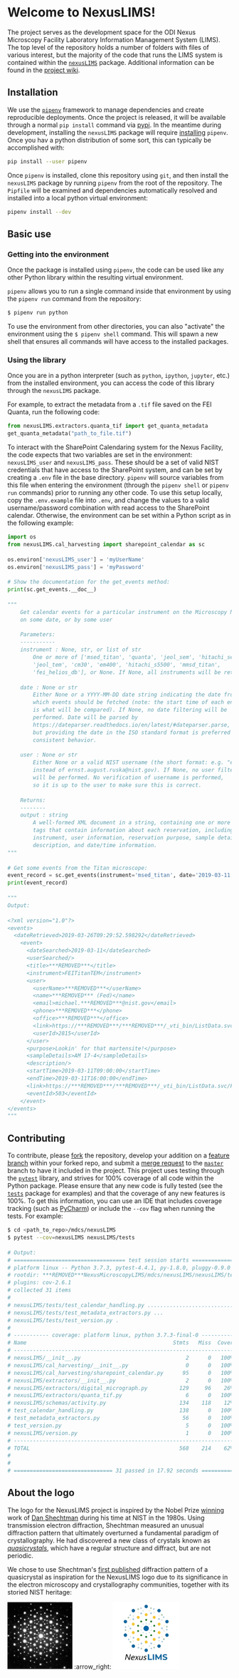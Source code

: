 # Welcome to NexusLIMS!

The project serves as the development space for the ODI Nexus Microscopy Facility
Laboratory Information Management System (LIMS). The top level of the repository
holds a number of folders with files of various interest, but the majority of the
code that runs the LIMS system is contained within the [`nexusLIMS`](mdcs/nexusLIMS)
package. Additional information can be found in the
[project wiki](https://***REMOVED***nexuslims/NexusMicroscopyLIMS/wikis/home).

## Installation

We use the [`pipenv`](https://docs.pipenv.org/en/latest/) framework to manage
dependencies and create reproducible deployments. Once the project is released,
it will be available through a normal `pip install` command via 
[pypi](https://pypi.org/). In the meantime during development, installing 
the `nexusLIMS` package will require 
[installing](https://docs.pipenv.org/en/latest/install/#installing-pipenv) 
`pipenv`. Once you hav a python distribution of some sort, this can typically
be accomplished with:

```bash
pip install --user pipenv
``` 

Once `pipenv` is installed, clone this repository using `git`, and then install 
the `nexusLIMS` package by running `pipenv` from the root of the repository.
The `Pipfile` will be examined and dependencies automatically resolved and 
installed into a local python virtual environment:

```bash
pipenv install --dev
```  

## Basic use

### Getting into the environment

Once the package is installed using `pipenv`, the code can be used like any 
other Python library within the resulting virtual environment. 

`pipenv` allows you to run a single command inside that environment by using 
the `pipenv run` command from the repository:

```bash
$ pipenv run python
```

To use the environment from other directories, you can also "activate" the 
environment using the `$ pipenv shell` command. This will spawn a new shell that
ensures all commands will have access to the installed packages.

### Using the library

Once you are in a python interpreter (such as `python`, `ipython`, `jupyter`, 
etc.) from the installed environment, you can access the code of this library
through the `nexusLIMS` package.

For example, to extract the metadata from a `.tif` file saved
on the FEI Quanta, run the following code:

```python
from nexusLIMS.extractors.quanta_tif import get_quanta_metadata
get_quanta_metadata("path_to_file.tif")
``` 

To interact with the SharePoint Calendaring system for the Nexus Facility, the 
code expects that two variables are set in the environment: `nexusLIMS_user` and
`nexusLIMS_pass`. These should be a set of valid NIST credentials that have
access to the SharePoint system, and can be set by creating a `.env` file in the
base directory. `pipenv` will source variables from this file when entering
the environment (through the `pipenv shell` or `pipenv run` commands) 
prior to running any other code. To use this setup locally, copy the 
`.env.example` file into `.env`, and change the values to a valid 
username/password combination with read access to the SharePoint calendar.
Otherwise, the environment can be set within a Python script as in the following
example:

```python
import os
from nexusLIMS.cal_harvesting import sharepoint_calendar as sc

os.environ['nexusLIMS_user'] = 'myUserName'
os.environ['nexusLIMS_pass'] = 'myPassword'

# Show the documentation for the get_events method:
print(sc.get_events.__doc__)

"""
    Get calendar events for a particular instrument on the Microscopy Nexus,
    on some date, or by some user

    Parameters:
    -----------
    instrument : None, str, or list of str
        One or more of ['msed_titan', 'quanta', 'jeol_sem', 'hitachi_sem',
        'jeol_tem', 'cm30', 'em400', 'hitachi_s5500', 'mmsd_titan',
        'fei_helios_db'], or None. If None, all instruments will be returned.

    date : None or str
        Either None or a YYYY-MM-DD date string indicating the date from
        which events should be fetched (note: the start time of each entry
        is what will be compared). If None, no date filtering will be
        performed. Date will be parsed by
        https://dateparser.readthedocs.io/en/latest/#dateparser.parse,
        but providing the date in the ISO standard format is preferred for
        consistent behavior.

    user : None or str
        Either None or a valid NIST username (the short format: e.g. "ear1"
        instead of ernst.august.ruska@nist.gov). If None, no user filtering
        will be performed. No verification of username is performed,
        so it is up to the user to make sure this is correct.

    Returns:
    --------
    output : string
        A well-formed XML document in a string, containing one or more <event>
        tags that contain information about each reservation, including title,
        instrument, user information, reservation purpose, sample details,
        description, and date/time information.
"""

# Get some events from the Titan microscope:
event_record = sc.get_events(instrument='msed_titan', date='2019-03-11')
print(event_record)

"""
Output:

<?xml version="1.0"?>
<events>
  <dateRetrieved>2019-03-26T09:29:52.598292</dateRetrieved>
    <event>
      <dateSearched>2019-03-11</dateSearched>
      <userSearched/>
      <title>***REMOVED***</title>
      <instrument>FEITitanTEM</instrument>
      <user>
        <userName>***REMOVED***</userName>
        <name>***REMOVED*** (Fed)</name>
        <email>michael.***REMOVED***@nist.gov</email>
        <phone>***REMOVED***</phone>
        <office>***REMOVED***</office>
        <link>https://***REMOVED***/***REMOVED***/_vti_bin/ListData.svc/UserInformationList(2815)</link>
        <userId>2815</userId>
      </user>
      <purpose>Lookin' for that martensite!</purpose>
      <sampleDetails>AM 17-4</sampleDetails>
      <description/>
      <startTime>2019-03-11T09:00:00</startTime>
      <endTime>2019-03-11T16:00:00</endTime>
      <link>https://***REMOVED***/***REMOVED***/_vti_bin/ListData.svc/FEITitanTEM(503)</link>
      <eventId>503</eventId>
    </event>
</events>
"""
``` 


## Contributing 

To contribute, please [fork](https://***REMOVED***nexuslims/NexusMicroscopyLIMS/forks/new)
the repository, develop your addition on a
[feature branch](https://www.atlassian.com/git/tutorials/comparing-workflows/feature-branch-workflow)
within your forked repo,
and submit a [merge request](https://***REMOVED***nexuslims/NexusMicroscopyLIMS/merge_requests)
to the [`master`](https://***REMOVED***nexuslims/NexusMicroscopyLIMS/tree/master)
branch to have it included in the project.
This project uses testing through the 
[`pytest`](https://docs.pytest.org/en/latest/) library, and strives for 
100% coverage of all code within the Python package. 
Please ensure that any new code is fully tested (see the 
[`tests`](mdcs/nexusLIMS/nexusLIMS/tests) package for examples) and that the 
coverage of any new features is 100%. To get this information, you can use an 
IDE that includes coverage tracking (such as 
[PyCharm](https://www.jetbrains.com/pycharm/)) or include the `--cov` flag when
running the tests. For example:

```bash
$ cd <path_to_repo>/mdcs/nexusLIMS
$ pytest --cov=nexusLIMS nexusLIMS/tests

# Output:
# =================================== test session starts ===================================
# platform linux -- Python 3.7.3, pytest-4.4.1, py-1.8.0, pluggy-0.9.0
# rootdir: ***REMOVED***NexusMicroscopyLIMS/mdcs/nexusLIMS/nexusLIMS/tests, inifile: pytest.ini
# plugins: cov-2.6.1
# collected 31 items
# 
# nexusLIMS/tests/test_calendar_handling.py ...........................               [ 87%]
# nexusLIMS/tests/test_metadata_extractors.py ...                                     [ 96%]
# nexusLIMS/tests/test_version.py .                                                   [100%]
# 
# ----------- coverage: platform linux, python 3.7.3-final-0 --------------------------------
# Name                                              Stmts   Miss  Cover
# -------------------------------------------------------------------------------------------
# nexusLIMS/__init__.py                                 2      0   100%
# nexusLIMS/cal_harvesting/__init__.py                  0      0   100%
# nexusLIMS/cal_harvesting/sharepoint_calendar.py      95      0   100%
# nexusLIMS/extractors/__init__.py                      2      0   100%
# nexusLIMS/extractors/digital_micrograph.py          129     96    26%
# nexusLIMS/extractors/quanta_tif.py                    6      0   100%
# nexusLIMS/schemas/activity.py                       134    118    12%
# test_calendar_handling.py                           138      0   100%
# test_metadata_extractors.py                          56      0   100%
# test_version.py                                       5      0   100%
# nexusLIMS/version.py                                  1      0   100%
# -------------------------------------------------------------------------------------------
# TOTAL                                               568    214    62%
# 
# 
# =============================== 31 passed in 17.92 seconds ================================
```

## About the logo

The logo for the NexusLIMS project is inspired by the Nobel Prize
[winning](https://www.nobelprize.org/prizes/chemistry/2011/shechtman/facts/) 
work of 
[Dan Shechtman](https://www.nist.gov/content/nist-and-nobel/nobel-moment-dan-shechtman)
during his time at NIST in the 1980s. Using transmission electron diffraction,
Shechtman measured an unusual diffraction pattern that ultimately overturned
a fundamental paradigm of crystallography. He had discovered a new class of 
crystals known as 
[*quasicrystals*](https://en.wikipedia.org/wiki/Quasicrystal), which have a 
regular structure and diffract, but are not periodic.

We chose to use Shechtman's 
[first published](https://journals.aps.org/prl/pdf/10.1103/PhysRevLett.53.1951) 
diffraction pattern of a quasicrystal as inspiration for the NexusLIMS logo 
due to its significance in the electron microscopy and crystallography 
communities, together with its storied NIST heritage:  
 
<img height=150 src="files/logo_ideas/shechtman_QC_DP.png"/> :arrow\_right: <img height=150 src="files/logo_horizontal_text.png"/>
